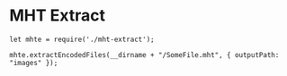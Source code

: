 # MHT Extract

```
let mhte = require('./mht-extract');

mhte.extractEncodedFiles(__dirname + "/SomeFile.mht", { outputPath: "images" });
```

